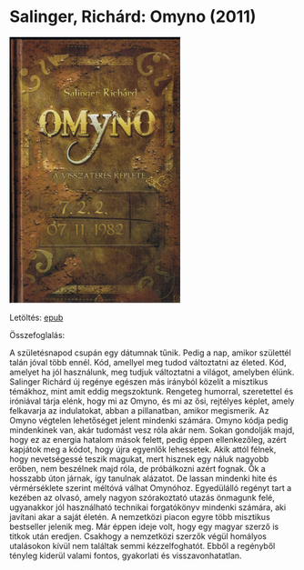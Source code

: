 # <a name="id_522">Salinger, Richárd: Omyno (2011)</a>
<img src="https://github.com/BercziSandor/calibre_lib/raw/main/Salinger%2C%20Richard/Omyno%20%28522%29/cover.jpg" alt="cover" width="300"/>

Letöltés: [epub](https://github.com/BercziSandor/calibre_lib/raw/main/Salinger%2C%20Richard/Omyno%20%28522%29/Omyno%20-%20Salinger%2C%20Richard.epub)

Összefoglalás:
<div>
<p>A ​születésnapod csupán egy dátumnak tűnik. Pedig a nap, amikor születtél talán jóval több ennél. Kód, amellyel meg tudod változtatni az életed. Kód, amelyet ha jól használunk, meg tudjuk változtatni a világot, amelyben élünk. Salinger Richárd új regénye egészen más irányból közelít a misztikus témákhoz, mint amit eddig megszoktunk. Rengeteg humorral, szeretettel és iróniával tárja elénk, hogy mi az Omyno, és mi az ősi, rejtélyes képlet, amely felkavarja az indulatokat, abban a pillanatban, amikor megismerik. Az Omyno végtelen lehetőséget jelent mindenki számára. Omyno kódja pedig mindenkinek van, akár tudomást vesz róla akár nem. Sokan gondolják majd, hogy ez az energia hatalom mások felett, pedig éppen ellenkezőleg, azért kapjátok meg a kódot, hogy újra egyenlők lehessetek. Akik attól félnek, hogy nevetségessé teszik magukat, mert hisznek egy náluk nagyobb erőben, nem beszélnek majd róla, de próbálkozni azért fognak. Ők a hosszabb úton járnak, így tanulnak alázatot. De lassan mindenki hite és vérmérséklete szerint méltóvá válhat Omynóhoz. Egyedülálló regényt tart a kezében az olvasó, amely nagyon szórakoztató utazás önmagunk felé, ugyanakkor jól használható technikai forgatókönyv mindenki számára, aki javítani akar a saját életén. A nemzetközi piacon egyre több misztikus bestseller jelenik meg. Már éppen ideje volt, hogy egy magyar szerző is titkok után eredjen. Csakhogy a nemzetközi szerzők végül homályos utalásokon kívül nem találtak semmi kézzelfoghatót. Ebből a regényből tényleg kiderül valami fontos, gyakorlati és visszavonhatatlan.</p></div>

